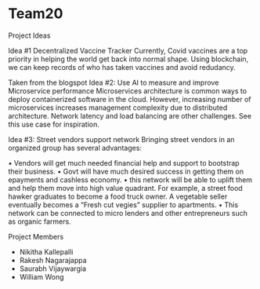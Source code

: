 # Team20

Project Ideas

Idea #1 Decentralized Vaccine Tracker
Currently, Covid vaccines are a top priority in helping the world get back into normal shape. Using blockchain, we can keep records of who has taken vaccines and avoid redudancy.

Taken from the blogspot
Idea #2: Use AI to measure and improve Microservice performance
Microservices architecture is common ways to deploy containerized software in the cloud. However, increasing number of microservices increases management complexity due to distributed architecture. Network latency and load balancing are other challenges. See this use case for inspiration.
 
Idea #3: Street vendors support network
Bringing street vendors in an organized group has several advantages:

•	Vendors will get much needed financial help and support to bootstrap their business. 
•	Govt will have much desired success in getting them on epayments and cashless economy.
•	this network will be able to uplift them and help them move into high value quadrant. For example, a street food hawker graduates to become a food truck owner. A vegetable seller eventually becomes a “Fresh cut vegies” supplier to apartments. 
•	This network can be connected to micro lenders and other entrepreneurs such as organic farmers.

Project Members
- Nikitha Kallepalli
- Rakesh Nagarajappa
- Saurabh Vijaywargia
- William Wong
